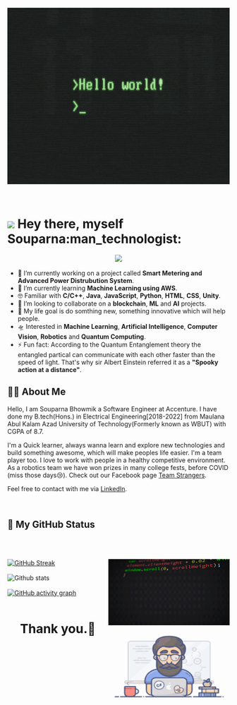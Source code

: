 
<p align="center"> <img src="https://github.com/souparna21/souparna21/blob/main/hello_world.gif?raw=true"  width="800rem" height="400rem"> </p>

<br>

<h1><img src="https://raw.githubusercontent.com/aemmadi/aemmadi/master/wave.gif" width="50">  Hey there, myself Souparna:man_technologist:  
<!-- <img align='right' src="https://komarev.com/ghpvc/?username=souparna21&label=Profile%20views&color=0e75b6&style=flat" alt="souparna21" /> </p>  -->
</h1>

<p align="center">
 <a href = "https://github.com/Twinkle0799/readme-typing-svg"><img src="https://readme-typing-svg.herokuapp.com?color=%2351FF30F3&size=18&center=true&lines=+Software+Engineer+at+Accenture+"></a>
</p>

- 🔭 I’m currently working on a project called **Smart Metering and Advanced Power Distrubution System**.
- 🌱 I’m currently learning **Machine Learning using AWS**.
- 🤓 Familiar with **C/C++**, **Java**, **JavaScript**, **Python**, **HTML**, **CSS**, **Unity**.
- 👯 I’m looking to collaborate on a **blockchain**, **ML** and **AI** projects.
- 🎯 My life goal is do somthing new, something innovative which will help people.
- 🛸 Interested in **Machine Learning**, **Artificial Intelligence**, **Computer Vision**, **Robotics** and **Quantum Computing**.
- ⚡ Fun fact: According to the Quantum Entanglement theory the entangled partical can communicate with each other faster than the speed of light. That's why sir Albert              Einstein referred it as a **"Spooky action at a distance"**.

## 👨‍💻 About Me

Hello, I am Souparna Bhowmik a Software Engineer at Accenture. I have done my B.tech(Hons.) in Electrical Engineering[2018-2022] from Maulana Abul Kalam Azad University of Technology(Formerly known as WBUT) with CGPA of 8.7.

I'm a Quick learner, always wanna learn and explore new technologies and build something awesome, which will make peoples life easier.
I'm a team player too. I love to work with people in a healthy competitive environment. As a robotics team we have won prizes in many college fests, before COVID (miss those days😢). Check out our Facebook page [Team Strangers](https://www.facebook.com/WeTeamStrangers).

Feel free to contact with me via [LinkedIn](https://www.linkedin.com/in/souparna-bhowmik/).

<br>

## 🤵 My GitHub Status

<br>
<br>

<a href=""><img src="https://github.com/souparna21/souparna21/blob/main/giphy.gif" align="right" width="275rem" height="150rem" /></a>
[![GitHub Streak](http://github-readme-streak-stats.herokuapp.com?user=souparna21&theme=prussian&hide_border=true)](https://git.io/streak-stats)
<br>
<br>
![Github stats](https://github-readme-stats.vercel.app/api?username=souparna21&theme=onedark&show_icons=true&count_private=true)
<a href=""><img src="https://github.com/souparna21/souparna21/blob/main/tenor.gif" align="right" width="275rem" height="175rem" /></a>
<br>
<br>
[![GitHub activity graph](https://activity-graph.herokuapp.com/graph?username=souparna21&theme=xcode)](https://github.com/souparna21?tab=repositories)
<br>
<br>
<h1 align="center">Thank you.🙏</h1>
